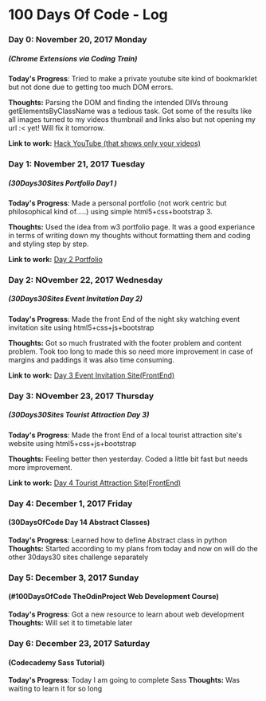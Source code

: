 # 100 Days Of Code - Log

### Day 0: November 20, 2017 Monday 
##### (Chrome Extensions via Coding Train)

**Today's Progress**: Tried to make a private youtube site kind of bookmarklet but not done due to getting too much DOM errors.

**Thoughts:** Parsing the DOM and finding the intended DIVs throung getElementsByClassName was a tedious task. Got some of the results like all images turned to my videos thumbnail and links also but not opening my url :< yet! Will fix it tomorrow.

**Link to work:** [Hack YouTube (that shows only your videos)](https://codepen.io/narenbakshi97/pen/EbQQXK)

### Day 1: November 21, 2017 Tuesday 
##### (30Days30Sites Portfolio Day1 )

**Today's Progress**: Made a personal portfolio (not work centric but philosophical kind of.....) using simple html5+css+bootstrap 3.

**Thoughts:** Used the idea from w3 portfolio page. It was a good experiance in terms of writing down my thoughts without formatting them and coding and styling step by step. 

**Link to work:** [Day 2 Portfolio](https://codepen.io/narenbakshi97/full/NwYNrB/)

### Day 2: NOvember 22, 2017 Wednesday
##### (30Days30Sites Event Invitation Day 2)

**Today's Progress**: Made the front End of the night sky watching event invitation site using html5+css+js+bootstrap

**Thoughts:** Got so much frustrated with the footer problem and content problem. Took too long to made this so need more improvement in case of margins and paddings it was also time consuming. 

**Link to work:** [Day 3 Event Invitation Site(FrontEnd)](https://codepen.io/narenbakshi97/full/wPjzMK/)

### Day 3: NOvember 23, 2017 Thursday
##### (30Days30Sites Tourist Attraction Day 3)

**Today's Progress**: Made the front End of a local tourist attraction site's website using html5+css+js+bootstrap

**Thoughts:** Feeling better then yesterday. Coded a little bit fast but needs more improvement.

**Link to work:** [Day 4 Tourist Attraction Site(FrontEnd)](https://codepen.io/narenbakshi97/full/rYKaWG/)

### Day 4: December 1, 2017 Friday
#### (30DaysOfCode Day 14 Abstract Classes)

**Today's Progress**: Learned how to define Abstract class in python
**Thoughts:** Started according to my plans from today and now on will do the other 30days30 sites challenge separately

### Day 5: December 3, 2017 Sunday
#### (#100DaysOfCode TheOdinProject Web Development Course)

**Today's Progress**: Got a new resource to learn about web development
**Thoughts:** Will set it to timetable later


### Day 6: December 23, 2017 Saturday
#### (Codecademy Sass Tutorial)

**Today's Progress**: Today I am going to complete Sass 
**Thoughts:** Was waiting to learn it for so long